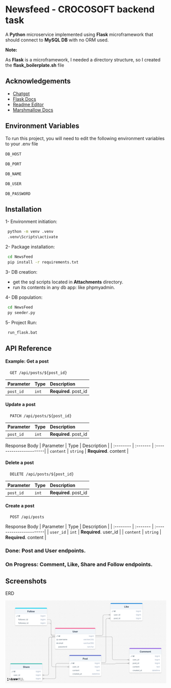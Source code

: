 
# Newsfeed - CROCOSOFT backend task

A **Python** microservice implemented using **Flask** microframework that should connect to **MySQL DB** with no ORM used.

**Note:**

As **Flask** is a microframework, I needed a directory structure, so I created the **flask_boilerplate.sh** file



## Acknowledgements

 - [Chatgpt](https://chatgpt.com/share/83f6184f-3840-48b7-83e0-33b4c7922986)
 - [Flask Docs](https://flask.palletsprojects.com/en/3.0.x/)
 - [Readme Editor](https://readme.so/editor)
 - [Marshmallow Docs](https://marshmallow.readthedocs.io/en/stable/)


## Environment Variables

To run this project, you will need to edit the following environment variables to your .env file

`DB_HOST`

`DB_PORT`

`DB_NAME`

`DB_USER`

`DB_PASSWORD`


## Installation
1- Environment initiation:
```bash
 python -m venv .venv
 .venv\Scripts\activate
```
2- Package installation:
```bash
 cd NewsFeed
 pip install -r requirements.txt
```
3- DB creation:
 - get the sql scripts located in **Attachments** directory.
 - run its contents in any db app: like phpmyadmin.
 
4- DB population:
```bash
 cd NewsFeed
 py seeder.py
```
5- Project Run:
```bash
 run_flask.bat
```
    
## API Reference

#### Example: Get a post

```http
  GET /api/posts/${post_id}
```

| Parameter | Type     | Description                |
| :-------- | :------- | :------------------------- |
| `post_id` | `int`    | **Required**. post_id      |

#### Update a post

```http
  PATCH /api/posts/${post_id}
```

| Parameter | Type     | Description                       |
| :-------- | :------- | :-------------------------------- |
| `post_id` | `int`    | **Required**. post_id             |

Response Body
| Parameter | Type     | Description             |
| :-------- | :------- | :-----------------------|
| `content` | `string` | **Required**. content   |

#### Delete a post

```http
  DELETE /api/posts/${post_id}
```

| Parameter | Type     | Description                       |
| :-------- | :------- | :-------------------------------- |
| `post_id` | `int`    | **Required**. post_id             |

#### Create a post

```http
  POST /api/posts
```
Response Body
| Parameter | Type     | Description             |
| :-------- | :------- | :-----------------------|
| `user_id` | `int`    | **Required**. user_id   |
| `content` | `string` | **Required**. content   |

### Done: Post and User endpoints.
### On Progress: Comment, Like, Share and Follow endpoints.


## Screenshots
ERD

![ERD](https://github.com/AshourDono/NewsFeed/blob/main/Attachments/news_feed_ERD.png)

